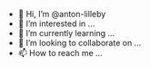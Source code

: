 - 👋 Hi, I’m @anton-lilleby
- 👀 I’m interested in ...
- 🌱 I’m currently learning ...
- 💞️ I’m looking to collaborate on ...
- 📫 How to reach me ...

<!---
anton-lilleby/anton-lilleby is a ✨ special ✨ repository because its `README.md` (this file) appears on your GitHub profile.
You can click the Preview link to take a look at your changes.
--->
